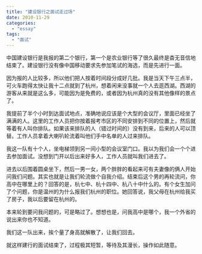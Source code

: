 ```yaml
---
title: "建设银行之面试走过场"
date: 2010-11-29
categories: 
  - "essay"
tags: 
  - "面试"
---
```


中国建设银行是我报的第二个银行，第一个是农业银行等了很久最终是杳无音信地结束了。建设银行没有像中国移动要求先参加笔试的海选，而是先进行一面。

因为报的人比较多，所以他们把人按着时间段分成好几批。我是当天下午三点半，可火车跑得太快让我十二点就到了杭州，想着闲来没事就一个人去逛西湖。西湖的游客从来就是这么多，可能因为是免费的，或者因为杭州真的没有其他像样的景点了。

我提前了半个小时到达面试地点，准确地说应该是个大型的会议厅，里面已经坐了满满的人。这里的工作人员把你按着报考市区的不同安排到不同的位置上，然后就等着有人叫你排队。如果该来排队的人（错过时间的）没有到来，后来的人可以顶替。工作人员拿着大喇叭轮流着叫他们手中名单的人过来排队。

我这一队有十个人，坐电梯领到另一间小型的会议室门口。我以为我们会一个个进去参加面试。没想到门开以后出来好多人，工作人员就叫我们进去了。

进去以后围着圆桌坐下，然后一男一女，两个胖胖的看起来可有夫妻像的俩人开始问我们问题。其实也就是让我们轮流做个自我介绍。结束后这个男的再轮流问，你高中在哪里上的？回答的是，杭七中、杭十四中、杭八十中什么的。有个女生加问了个问题，你是温州的为什么报我们杭州的职位。她回答说，我父母在杭州给我买了房子，我以后要留在杭州的。

本来轮到要问我问题的，可是略过了。想想也是，问我高中是哪个，我一个外省的说出来你也不知道。

我们这一队出来，挨个量了身高就解散了，让我们回去。

就这样建行的面试结束了，过程极其短暂，等待及其漫长，操作如此随意。
